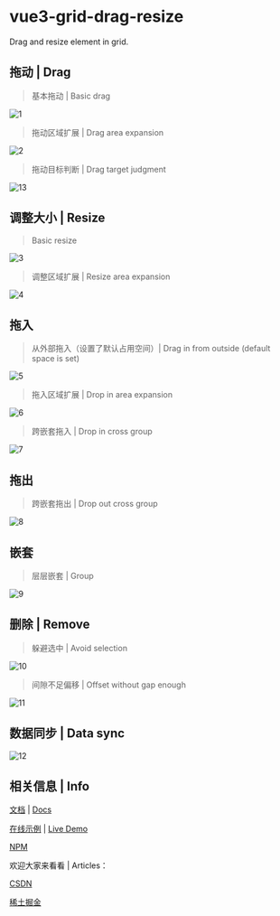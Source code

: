 # vue3-grid-drag-resize

Drag and resize element in grid.

## 拖动 | Drag

> 基本拖动 | Basic drag

![1](https://github.com/user-attachments/assets/b8836f09-e552-4464-a98a-1063959a03f5)

> 拖动区域扩展 | Drag area expansion

![2](https://github.com/user-attachments/assets/e5506b0e-a419-44c8-a52e-208d61147b02)

> 拖动目标判断 | Drag target judgment

![13](https://github.com/user-attachments/assets/0a6fcb91-1f20-4fdb-a99f-60946b814a16)

## 调整大小 | Resize

> Basic resize

![3](https://github.com/user-attachments/assets/f9c44e73-6000-4680-9e6e-36d96b5585ef)

> 调整区域扩展 | Resize area expansion

![4](https://github.com/user-attachments/assets/2c043703-5956-4ff6-b71a-6c3bb27ce20c)

## 拖入

> 从外部拖入（设置了默认占用空间）| Drag in from outside (default space is set)

![5](https://github.com/user-attachments/assets/9f7936a5-a68a-4701-84cf-2b02232ed02a)

> 拖入区域扩展 | Drop in area expansion

![6](https://github.com/user-attachments/assets/2894dadc-981e-4a74-87d4-32477059fef2)

> 跨嵌套拖入 | Drop in cross group

![7](https://github.com/user-attachments/assets/50221885-27df-42ac-96d0-db23b73711d7)

## 拖出

> 跨嵌套拖出 | Drop out cross group

![8](https://github.com/user-attachments/assets/f426ffbf-254a-4ccc-bf49-d09dec755149)

## 嵌套

> 层层嵌套 | Group

![9](https://github.com/user-attachments/assets/1d158bb8-7039-45e2-8331-f1bd177e900b)

## 删除 | Remove

> 躲避选中 | Avoid selection

![10](https://github.com/user-attachments/assets/9f5b8b8b-a33a-4505-a52a-37b5e70351f6)

> 间隙不足偏移 | Offset without gap enough

![11](https://github.com/user-attachments/assets/5e2645e9-2e91-4761-8a82-42f3462d2800)

## 数据同步 | Data sync

![12](https://github.com/user-attachments/assets/556c0759-4981-4581-a256-70a9ec13a7ed)

## 相关信息 | Info

[文档](https://xachary.github.io/vue3-grid-drag-resize/) | [Docs](https://xachary.github.io/vue3-grid-drag-resize/en/)

[在线示例](https://xachary.github.io/vue3-grid-drag-resize/demo/index.html) | [Live Demo](https://xachary.github.io/vue3-grid-drag-resize/demo/index.html)

[NPM](https://www.npmjs.com/package/vue3-grid-drag-resize)

欢迎大家来看看 | Articles：

[CSDN](https://blog.csdn.net/xachary2/category_12804120.html)

[稀土掘金](https://juejin.cn/column/7423692195735224335)
